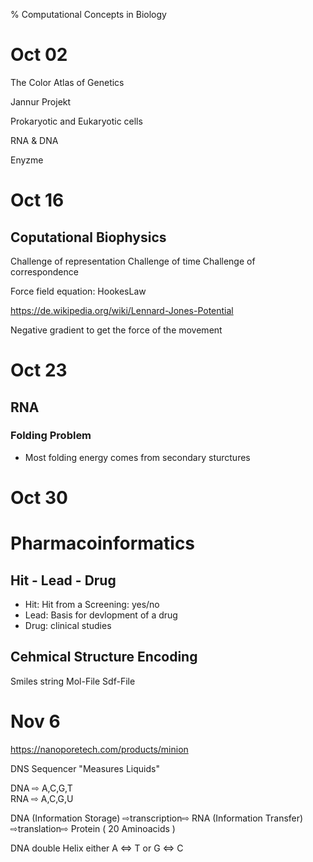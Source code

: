 % Computational Concepts in Biology

# Oct 02

The Color Atlas of Genetics

Jannur Projekt

Prokaryotic and Eukaryotic cells

RNA & DNA

Enyzme

# Oct 16

## Coputational Biophysics

Challenge of representation
Challenge of time
Challenge of correspondence

Force field equation:
HookesLaw 

https://de.wikipedia.org/wiki/Lennard-Jones-Potential

Negative gradient to get the force of the movement

# Oct 23

## RNA

### Folding Problem

* Most folding energy comes from secondary sturctures


# Oct 30

# Pharmacoinformatics

## Hit - Lead - Drug

* Hit: Hit from a Screening: yes/no
* Lead: Basis for devlopment of a drug
* Drug: clinical studies

## Cehmical Structure Encoding

Smiles string
Mol-File
Sdf-File

# Nov 6

https://nanoporetech.com/products/minion

DNS Sequencer "Measures Liquids"

DNA ⇨ A,C,G,T  
RNA ⇨ A,C,G,U

DNA (Information Storage) ⇨transcription⇨ RNA (Information Transfer) ⇨translation⇨ Protein ( 20 Aminoacids )

DNA double Helix either A ⇔ T or G ⇔ C